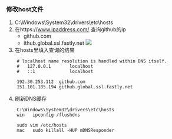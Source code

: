  ### 修改host文件

1. C:\Windows\System32\drivers\etc\hosts
2. 在https://www.ipaddress.com/ 查询github的ip
	* github.com
	* ithub.global.ssl.fastly.net
![](./resources/20190623220047.png)
3. 在hosts里填入查询的结果
```	
	# localhost name resolution is handled within DNS itself.
	#	127.0.0.1       localhost
	#	::1             localhost

	192.30.253.112	github.com
	151.101.185.194	github.global.ssl.fastly.net
```
4. 刷新DNS缓存
```
	C:\Windows\System32\drivers\etc\hosts
	win   ipconfig /flushdns
	
	sudo vim /etc/hosts
	mac   sudo killall -HUP mDNSResponder
```





```

```

